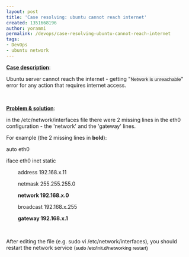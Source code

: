 ```yaml
---
layout: post
title: 'Case resolving: ubuntu cannot reach internet'
created: 1351668196
author: yorammi
permalink: /devops/case-resolving-ubuntu-cannot-reach-internet
tags:
- DevOps
- ubuntu network
---
```

<p><u><strong>Case description</strong></u>:&nbsp;</p>
<p>Ubuntu server cannot reach the internet - getting &quot;<span style="background-color: rgb(245, 245, 245); color: rgb(24, 24, 24); font-family: verdana, arial, helvetica, sans-serif; font-size: 13px; line-height: normal; ">Network is unreachable</span>&quot; error for any action that requires internet access.</p>
<p>&nbsp;</p>
<p><u><strong>Problem &amp;&nbsp;</strong></u><u><strong>solution</strong></u>:&nbsp;</p>
<p>in the /etc/network/interfaces file there were 2 missing lines in the eth0 configuration - the 'network' and the 'gateway' lines.</p>
<p>For example (the 2 missing lines in <strong>bold</strong>):</p>
<p>auto eth0﻿</p>
<p>iface eth0 inet static</p>
<p>&nbsp; &nbsp; &nbsp; &nbsp; address 192.168.x.11</p>
<p>&nbsp; &nbsp; &nbsp; &nbsp; netmask 255.255.255.0</p>
<p>&nbsp; &nbsp; &nbsp; &nbsp; <strong>network 192.168.x.0</strong></p>
<p>&nbsp; &nbsp; &nbsp; &nbsp; broadcast 192.168.x.255</p>
<p>&nbsp; &nbsp; &nbsp; &nbsp; <strong>gateway 192.168.x.1</strong></p>
<p>&nbsp;</p>
<p>After editing the file (e.g. sudo vi /etc/network/interfaces), you should restart the network service (<span style="color: rgb(0, 0, 0); font-family: verdana, geneva, lucida, 'lucida grande', arial, helvetica, sans-serif; font-size: 13px; line-height: normal; ">sudo /etc/init.d/networking restart)</span></p>
<p>&nbsp;</p>
